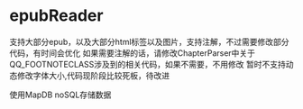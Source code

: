 # epubReader


支持大部分epub，以及大部分html标签以及图片，支持注解，不过需要修改部分代码，有时间会优化
如果需要注解的话，请修改ChapterParser中关于 QQ_FOOTNOTECLASS涉及到的相关代码，如果不需要，不用修改
暂时不支持动态修改字体大小,代码现阶段比较死板，待改进

使用MapDB noSQL存储数据